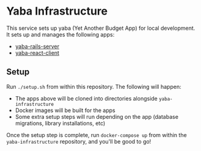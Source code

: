# Yaba Infrastructure

This service sets up yaba (Yet Another Budget App) for local development. It sets up and manages the following apps:
- [yaba-rails-server](https://github.com/domarp-j/yaba-rails-server)
- [yaba-react-client](https://github.com/domarp-j/yaba-react-client)

## Setup

Run `./setup.sh` from within this repository. The following will happen:
- The apps above will be cloned into directories alongside `yaba-infrastructure`
- Docker images will be built for the apps
- Some extra setup steps will run depending on the app (database migrations, library installations, etc)

Once the setup step is complete, run `docker-compose up` from within the `yaba-infrastructure` repository, and you'll be good to go!


